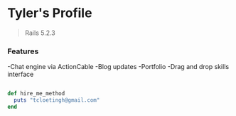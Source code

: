 # Tyler's Profile

> Rails 5.2.3 

### Features
-Chat engine via ActionCable
-Blog updates
-Portfolio
-Drag and drop skills interface


```ruby

def hire_me_method
  puts "tcloetingh@gmail.com"
end
